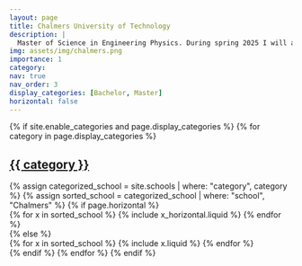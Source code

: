 ```yaml
---
layout: page
title: Chalmers University of Technology
description: |
  Master of Science in Engineering Physics. During spring 2025 I will attend a exchange semester at Nanyang Technological University in Singapore as part of my Physics MSc.
img: assets/img/chalmers.png
importance: 1
category:
nav: true
nav_order: 3
display_categories: [Bachelor, Master]
horizontal: false
---
```


<!-- markdownlint-disable MD033 -->
<div class="school">
  {% if site.enable_categories and page.display_categories %}
    <!-- Display categorized projects -->
    {% for category in page.display_categories %}
    <a id="{{ category }}" href=".#{{ category }}">
      <h2 class="category">{{ category }}</h2>
    </a>
    {% assign categorized_school = site.schools | where: "category", category %}
    {% assign sorted_school = categorized_school | where: "school", "Chalmers" %}
    <!-- Generate cards for each project -->
    {% if page.horizontal %}
    <div class="container">
      <div class="row row-cols-1 row-cols-md-2">
      {% for x in sorted_school %}
        {% include x_horizontal.liquid %}
      {% endfor %}
      </div>
    </div>
    {% else %}
    <div class="row row-cols-1 row-cols-md-3">
      {% for x in sorted_school %}
        {% include x.liquid %}
      {% endfor %}
    </div>
    {% endif %}
    {% endfor %}
  {% endif %}
</div>
